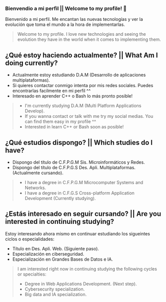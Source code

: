 ### Bienvendio a mi perfil || Welcome to my profile! 👋
  Bienvenido a mi perfil. Me encantan las nuevas tecnologías y ver la evolución que toma el mundo a la hora de implementarlas.
  
  >Welcome to my profile. I love new technologies and seeing the evolution they have in the world when it comes to implementing them.

## ¿Qué estoy haciendo actualmente? || What Am I doing currently?

* Actualmente estoy estudiando D.A.M (Desarrollo de aplicaciones multiplataformas).
* Si quieres contactar conmigo intenta por mis redes sociales. Puedes encontrarlas facilmente en mi perfil ^^
* Interesado en aprender C++ o Bash lo más pronto posible!

>* I'm currently studying D.A.M (Multi Platform Applications Develop).
>* If you wanna contact or talk with me try my social medias. You can find them easy in my profile ^^
>* Interested in learn C++ or Bash soon as posible! 

## ¿Qué estudios dispongo? || Which studies do I have?

  * Dispongo del título de C.F.P.G.M Sis. Microinformáticos y Redes.
  * Dispongo del título de C.F.P.G.S Des. Apli. Multiplataformas. (Actualmente cursando).

  >* I have a degree in C.F.P.G.M Microcomputer Systems and Networks.
  >* I have a degree in C.F.G.S Cross-platform Application Development (Currently studying).

## ¿Estás interesado en seguir cursando? || Are you interested in continuing studying?

Estoy interesando ahora mismo en continuar estudiando los sigueintes ciclos o especialidades:

  * Título en Des. Apli. Web. (Siguiente paso).
  * Especialización en ciberseguridad.
  * Especialización en Grandes Bases de Datos e IA.

>I am interested right now in continuing studying the following cycles or specialties:
>* Degree in Web Applications Development. (Next step).
>* Cybersecurity specialization.
>* Big data and IA specialization.
